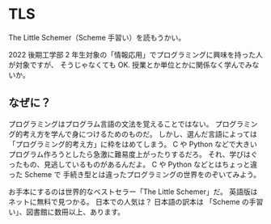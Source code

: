 # TLS

The Little Schemer（Scheme 手習い）を読もうかい。

2022 後期工学部 2 年生対象の「情報応用」でプログラミングに興味を持った人が対象ですが、
そうじゃなくても OK.
授業とか単位とかに関係なく学んでみないか。

## なぜに？

プログラミングはプログラム言語の文法を覚えることではない。
プログラミング的考え方を学んで身につけるためのものだ。
しかし、選んだ言語によっては「プログラミング的考え方」に枠をはめてしまう。
C や Python などで大きいプログラム作ろうとしたら急激に難易度上がったりするだろ。
それ、学びはぐったもの、見逃しているものがあるんだよ。
C や Python などとはちょっと違った Scheme で
手続き型とは違ったプログラミングの世界をのぞいてみよう。

お手本にするのは世界的なベストセラー「The Little Schemer」だ。
英語版はネットに無料で見つかる。
日本での人気は？
日本語の訳本は 「Scheme の手習い」、図書館に数冊以上、あります。
